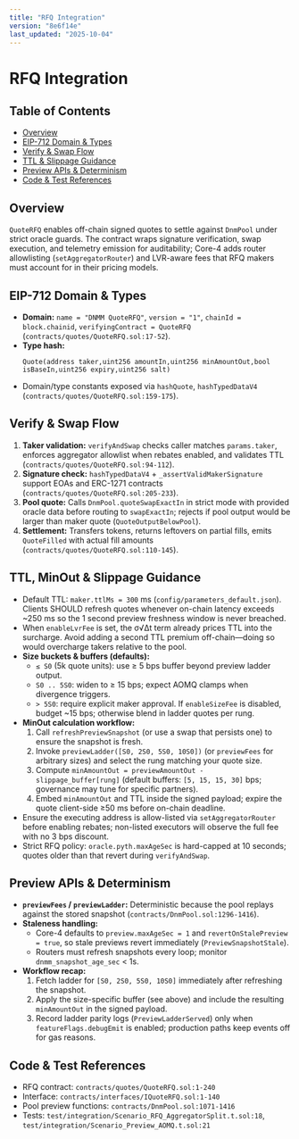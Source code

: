```yaml
---
title: "RFQ Integration"
version: "8e6f14e"
last_updated: "2025-10-04"
---
```


# RFQ Integration

## Table of Contents
- [Overview](#overview)
- [EIP-712 Domain & Types](#eip-712-domain--types)
- [Verify & Swap Flow](#verify--swap-flow)
- [TTL & Slippage Guidance](#ttl--slippage-guidance)
- [Preview APIs & Determinism](#preview-apis--determinism)
- [Code & Test References](#code--test-references)

## Overview
`QuoteRFQ` enables off-chain signed quotes to settle against `DnmPool` under strict oracle guards. The contract wraps signature verification, swap execution, and telemetry emission for auditability; Core-4 adds router allowlisting (`setAggregatorRouter`) and LVR-aware fees that RFQ makers must account for in their pricing models.

## EIP-712 Domain & Types
- **Domain:** `name = "DNMM QuoteRFQ"`, `version = "1"`, `chainId = block.chainid`, `verifyingContract = QuoteRFQ` (`contracts/quotes/QuoteRFQ.sol:17-52`).
- **Type hash:**
  ```text
  Quote(address taker,uint256 amountIn,uint256 minAmountOut,bool isBaseIn,uint256 expiry,uint256 salt)
  ```
- Domain/type constants exposed via `hashQuote`, `hashTypedDataV4` (`contracts/quotes/QuoteRFQ.sol:159-175`).

## Verify & Swap Flow
1. **Taker validation:** `verifyAndSwap` checks caller matches `params.taker`, enforces aggregator allowlist when rebates enabled, and validates TTL (`contracts/quotes/QuoteRFQ.sol:94-112`).
2. **Signature check:** `hashTypedDataV4` + `_assertValidMakerSignature` support EOAs and ERC-1271 contracts (`contracts/quotes/QuoteRFQ.sol:205-233`).
3. **Pool quote:** Calls `DnmPool.quoteSwapExactIn` in strict mode with provided oracle data before routing to `swapExactIn`; rejects if pool output would be larger than maker quote (`QuoteOutputBelowPool`).
4. **Settlement:** Transfers tokens, returns leftovers on partial fills, emits `QuoteFilled` with actual fill amounts (`contracts/quotes/QuoteRFQ.sol:110-145`).

## TTL, MinOut & Slippage Guidance
- Default TTL: `maker.ttlMs = 300` ms (`config/parameters_default.json`). Clients SHOULD refresh quotes whenever on-chain latency exceeds ~250 ms so the 1 second preview freshness window is never breached.
- When `enableLvrFee` is set, the σ√Δt term already prices TTL into the surcharge. Avoid adding a second TTL premium off-chain—doing so would overcharge takers relative to the pool.
- **Size buckets & buffers (defaults):**
  - `≤ S0` (5k quote units): use ≥ 5 bps buffer beyond preview ladder output.
  - `S0 .. 5S0`: widen to ≥ 15 bps; expect AOMQ clamps when divergence triggers.
  - `> 5S0`: require explicit maker approval. If `enableSizeFee` is disabled, budget ~15 bps; otherwise blend in ladder quotes per rung.
- **MinOut calculation workflow:**
  1. Call `refreshPreviewSnapshot` (or use a swap that persists one) to ensure the snapshot is fresh.
  2. Invoke `previewLadder([S0, 2S0, 5S0, 10S0])` (or `previewFees` for arbitrary sizes) and select the rung matching your quote size.
  3. Compute `minAmountOut = previewAmountOut - slippage_buffer[rung]` (default buffers: `[5, 15, 15, 30]` bps; governance may tune for specific partners).
  4. Embed `minAmountOut` and TTL inside the signed payload; expire the quote client-side ≥50 ms before on-chain deadline.
- Ensure the executing address is allow-listed via `setAggregatorRouter` before enabling rebates; non-listed executors will observe the full fee with no 3 bps discount.
- Strict RFQ policy: `oracle.pyth.maxAgeSec` is hard-capped at 10 seconds; quotes older than that revert during `verifyAndSwap`.

## Preview APIs & Determinism
- **`previewFees` / `previewLadder`:** Deterministic because the pool replays against the stored snapshot (`contracts/DnmPool.sol:1296-1416`).
- **Staleness handling:**
  - Core-4 defaults to `preview.maxAgeSec = 1` and `revertOnStalePreview = true`, so stale previews revert immediately (`PreviewSnapshotStale`).
  - Routers must refresh snapshots every loop; monitor `dnmm_snapshot_age_sec` < 1s.
- **Workflow recap:**
  1. Fetch ladder for `[S0, 2S0, 5S0, 10S0]` immediately after refreshing the snapshot.
  2. Apply the size-specific buffer (see above) and include the resulting `minAmountOut` in the signed payload.
  3. Record ladder parity logs (`PreviewLadderServed`) only when `featureFlags.debugEmit` is enabled; production paths keep events off for gas reasons.

## Code & Test References
- RFQ contract: `contracts/quotes/QuoteRFQ.sol:1-240`
- Interface: `contracts/interfaces/IQuoteRFQ.sol:1-140`
- Pool preview functions: `contracts/DnmPool.sol:1071-1416`
- Tests: `test/integration/Scenario_RFQ_AggregatorSplit.t.sol:18`, `test/integration/Scenario_Preview_AOMQ.t.sol:21`
